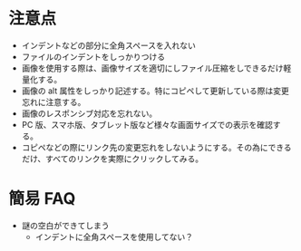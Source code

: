 # 注意点

-   インデントなどの部分に全角スペースを入れない
-   ファイルのインデントをしっかりつける
-   画像を使用する際は、画像サイズを適切にしファイル圧縮をしできるだけ軽量化する。
-   画像の alt 属性をしっかり記述する。特にコピペして更新している際は変更忘れに注意する。
-   画像のレスポンシブ対応を忘れない。
-   PC 版、スマホ版、タブレット版など様々な画面サイズでの表示を確認する。
-   コピペなどの際にリンク先の変更忘れをしないようにする。その為にできるだけ、すべてのリンクを実際にクリックしてみる。

# 簡易 FAQ

-   謎の空白ができてしまう
    -   インデントに全角スペースを使用してない？
